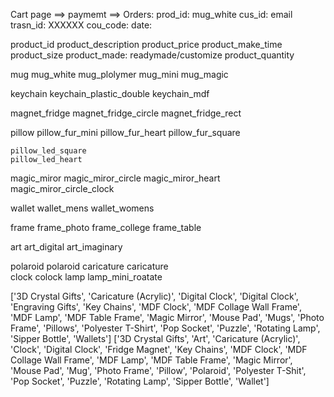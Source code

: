 

Cart page ==> paymemt ==> Orders: 
			prod_id: mug_white
			cus_id: email
			trasn_id: XXXXXX
			cou_code:
			date: 


product_id
product_description
product_price
product_make_time
product_size
product_made: readymade/customize
product_quantity


	
	

mug
	mug_white
	mug_plolymer
	mug_mini
	mug_magic

keychain
	keychain_plastic_double
	keychain_mdf
	
magnet_fridge
	magnet_fridge_circle
	magnet_fridge_rect
	
pillow
	pillow_fur_mini
	pillow_fur_heart
	pillow_fur_square
	
	pillow_led_square
	pillow_led_heart

magic_miror
	magic_miror_circle
	magic_miror_heart
	magic_miror_circle_clock

wallet
	wallet_mens
	wallet_womens

frame
	frame_photo
	frame_college
	frame_table


art
	art_digital
	art_imaginary
		
polaroid
	polaroid
caricature
	caricature	
clock
	colock
lamp
	lamp_mini_roatate


['3D Crystal Gifts', 'Caricature (Acrylic)', 'Digital Clock', 'Digital Clock', 'Engraving Gifts', 'Key Chains', 'MDF Clock', 'MDF Collage Wall Frame', 'MDF Lamp', 'MDF Table Frame', 'Magic Mirror', 'Mouse Pad', 'Mugs', 'Photo Frame', 'Pillows', 'Polyester T-Shirt', 'Pop Socket', 'Puzzle', 'Rotating Lamp', 'Sipper Bottle', 'Wallets']
['3D Crystal Gifts', 'Art', 'Caricature (Acrylic)', 'Clock', 'Digital Clock', 'Fridge Magnet', 'Key Chains', 'MDF Clock', 'MDF Collage Wall Frame', 'MDF Lamp', 'MDF Table Frame', 'Magic Mirror', 'Mouse Pad', 'Mug', 'Photo Frame', 'Pillow', 'Polaroid', 'Polyester T-Shit', 'Pop Socket', 'Puzzle', 'Rotating Lamp', 'Sipper Bottle', 'Wallet']